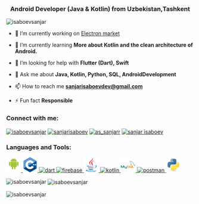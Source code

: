<h3 align="center">Android Developer (Java & Kotlin) from Uzbekistan,Tashkent</h3>

<p align="left"> <img src="https://komarev.com/ghpvc/?username=isaboevsanjar&label=Profile%20views&color=0e75b6&style=flat" alt="isaboevsanjar" /> </p>

- 🔭 I’m currently working on [Electron market](https://github.com/e-marketuz/Electron_market)

- 🌱 I’m currently learning **More about Kotlin and the clean architecture of Android.**

- 🤝 I’m looking for help with **Flutter (Dart), Swift**

- 💬 Ask me about **Java, Kotlin, Python, SQL, AndroidDevelopment**

- 📫 How to reach me **sanjarisaboevdev@gmail.com**

- ⚡ Fun fact **Responsible**

<h3 align="left">Connect with me:</h3>
<p align="left">
<a href="https://twitter.com/isaboevsanjar" target="blank"><img align="center" src="https://raw.githubusercontent.com/rahuldkjain/github-profile-readme-generator/master/src/images/icons/Social/twitter.svg" alt="isaboevsanjar" height="30" width="40" /></a>
<a href="https://www.linkedin.com/in/sanjar-isaboev-b01a19236/" target="blank"><img align="center" src="https://raw.githubusercontent.com/rahuldkjain/github-profile-readme-generator/master/src/images/icons/Social/linked-in-alt.svg" alt="sanjarisaboev" height="30" width="40" /></a>
<a href="https://instagram.com/as_sanjarr" target="blank"><img align="center" src="https://raw.githubusercontent.com/rahuldkjain/github-profile-readme-generator/master/src/images/icons/Social/instagram.svg" alt="as_sanjarr" height="30" width="40" /></a>
<a href="https://www.youtube.com/c/sanjar isaboev" target="blank"><img align="center" src="https://raw.githubusercontent.com/rahuldkjain/github-profile-readme-generator/master/src/images/icons/Social/youtube.svg" alt="sanjar isaboev" height="30" width="40" /></a>
</p>

<h3 align="left">Languages and Tools:</h3>
<p align="left"> <a href="https://developer.android.com" target="_blank" rel="noreferrer"> <img src="https://raw.githubusercontent.com/devicons/devicon/master/icons/android/android-original-wordmark.svg" alt="android" width="40" height="40"/> </a> <a href="https://www.w3schools.com/cpp/" target="_blank" rel="noreferrer"> <img src="https://raw.githubusercontent.com/devicons/devicon/master/icons/cplusplus/cplusplus-original.svg" alt="cplusplus" width="40" height="40"/> </a> <a href="https://dart.dev" target="_blank" rel="noreferrer"> <img src="https://www.vectorlogo.zone/logos/dartlang/dartlang-icon.svg" alt="dart" width="40" height="40"/> </a> <a href="https://firebase.google.com/" target="_blank" rel="noreferrer"> <img src="https://www.vectorlogo.zone/logos/firebase/firebase-icon.svg" alt="firebase" width="40" height="40"/> </a> <a href="https://www.java.com" target="_blank" rel="noreferrer"> <img src="https://raw.githubusercontent.com/devicons/devicon/master/icons/java/java-original.svg" alt="java" width="40" height="40"/> </a> <a href="https://kotlinlang.org" target="_blank" rel="noreferrer"> <img src="https://www.vectorlogo.zone/logos/kotlinlang/kotlinlang-icon.svg" alt="kotlin" width="40" height="40"/> </a> <a href="https://www.mysql.com/" target="_blank" rel="noreferrer"> <img src="https://raw.githubusercontent.com/devicons/devicon/master/icons/mysql/mysql-original-wordmark.svg" alt="mysql" width="40" height="40"/> </a> <a href="https://postman.com" target="_blank" rel="noreferrer"> <img src="https://www.vectorlogo.zone/logos/getpostman/getpostman-icon.svg" alt="postman" width="40" height="40"/> </a> <a href="https://www.python.org" target="_blank" rel="noreferrer"> <img src="https://raw.githubusercontent.com/devicons/devicon/master/icons/python/python-original.svg" alt="python" width="40" height="40"/> </a> </p>

<p><img align="left" src="https://github-readme-stats.vercel.app/api/top-langs?username=isaboevsanjar&show_icons=true&locale=en&layout=compact" alt="isaboevsanjar" /></p>

<p>&nbsp;<img align="center" src="https://github-readme-stats.vercel.app/api?username=isaboevsanjar&show_icons=true&locale=en" alt="isaboevsanjar" /></p>

<p><img align="center" src="https://github-readme-streak-stats.herokuapp.com/?user=isaboevsanjar&" alt="isaboevsanjar" /></p>
